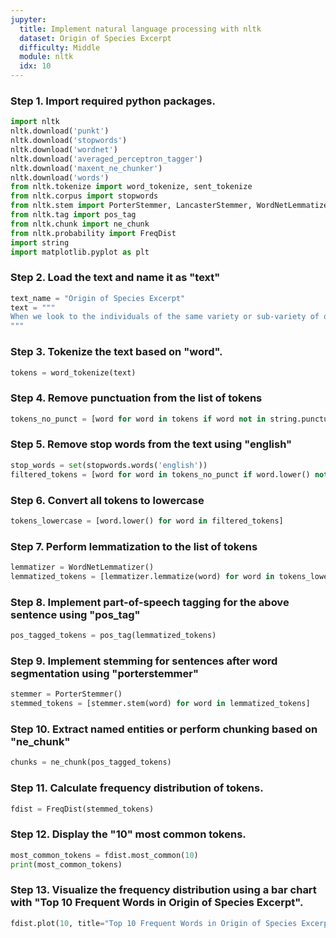 ```yaml
---
jupyter:
  title: Implement natural language processing with nltk
  dataset: Origin of Species Excerpt
  difficulty: Middle
  module: nltk
  idx: 10
---
```


### Step 1. Import required python packages.
```python
import nltk
nltk.download('punkt')
nltk.download('stopwords')
nltk.download('wordnet')
nltk.download('averaged_perceptron_tagger')
nltk.download('maxent_ne_chunker')
nltk.download('words')
from nltk.tokenize import word_tokenize, sent_tokenize
from nltk.corpus import stopwords
from nltk.stem import PorterStemmer, LancasterStemmer, WordNetLemmatizer
from nltk.tag import pos_tag
from nltk.chunk import ne_chunk
from nltk.probability import FreqDist
import string
import matplotlib.pyplot as plt
```

### Step 2. Load the text and name it as "text"
```python
text_name = "Origin of Species Excerpt"
text = """
When we look to the individuals of the same variety or sub-variety of our older cultivated plants and animals, one of the first points which strikes us, is, that they generally differ much more from each other, than do the individuals of any one species or variety in a state of nature. But nothing is easy to specify cases where an animal or plant in a state of nature presents some slight abnormal structure, or instinct.
"""
```

### Step 3. Tokenize the text based on "word".
```python
tokens = word_tokenize(text)
```

### Step 4. Remove punctuation from the list of tokens
```python
tokens_no_punct = [word for word in tokens if word not in string.punctuation]
```

### Step 5. Remove stop words from the text using "english"
```python
stop_words = set(stopwords.words('english'))
filtered_tokens = [word for word in tokens_no_punct if word.lower() not in stop_words]
```

### Step 6. Convert all tokens to lowercase
```python
tokens_lowercase = [word.lower() for word in filtered_tokens]
```

### Step 7. Perform lemmatization to the list of tokens
```python
lemmatizer = WordNetLemmatizer()
lemmatized_tokens = [lemmatizer.lemmatize(word) for word in tokens_lowercase]
```

### Step 8. Implement part-of-speech tagging for the above sentence using "pos_tag"
```python
pos_tagged_tokens = pos_tag(lemmatized_tokens)
```

### Step 9. Implement stemming for sentences after word segmentation using "porterstemmer"
```python
stemmer = PorterStemmer()
stemmed_tokens = [stemmer.stem(word) for word in lemmatized_tokens]
```

### Step 10. Extract named entities or perform chunking based on "ne_chunk"
```python
chunks = ne_chunk(pos_tagged_tokens)
```

### Step 11. Calculate frequency distribution of tokens.
```python
fdist = FreqDist(stemmed_tokens)
```

### Step 12. Display the "10" most common tokens.
```python
most_common_tokens = fdist.most_common(10)
print(most_common_tokens)
```

### Step 13. Visualize the frequency distribution using a bar chart with "Top 10 Frequent Words in Origin of Species Excerpt".
```python
fdist.plot(10, title="Top 10 Frequent Words in Origin of Species Excerpt")
```
